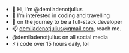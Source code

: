 - 👋 Hi, I’m @demiladenotjulius
- 👀 I’m interested in coding and travelling
- 🌱 on the journey to be a full-stack developer
- 📫  demiladenotjulius@gmail.com, reach me.
- @demiladenotjulius on all social media
- ⚡ i code over 15 hours daily, lol

<!---
demiladenotjulius/demiladenotjulius is a ✨ special ✨ repository because its `README.md` (this file) appears on your GitHub profile.
You can click the Preview link to take a look at your changes.
--->
